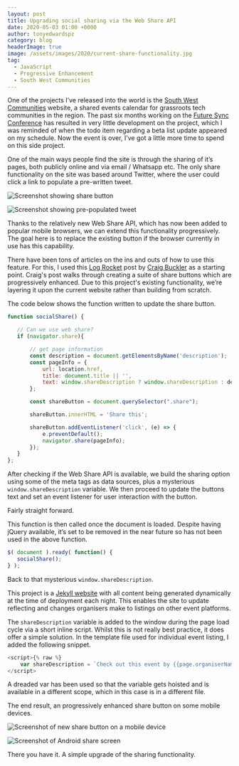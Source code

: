 ```yaml
---
layout: post
title: Upgrading social sharing via the Web Share API
date: 2020-05-03 01:00 +0000
author: tonyedwardspz
category: blog
headerImage: true
image: /assets/images/2020/current-share-functionality.jpg
tag:
  - JavaScript
  - Progressive Enhancement
  - South West Communities
---
```

One of the projects I’ve released into the world is the [South West Communities](https://southwestcommunities.co.uk/) website, a shared events calendar for grassroots tech communities in the region. The past six months working on the [Future Sync Conference](https://futuresync.co.uk/) has resulted in very little development on the project, which I was reminded of when the todo item regarding a beta list update appeared on my schedule. Now the event is over, I’ve got a little more time to spend on this side project.

One of the main ways people find the site is through the sharing of it’s pages, both publicly online and via email / Whatsapp etc. The only share functionality on the site was based around Twitter, where the user could click a link to populate a pre-written tweet.

![Screenshot showing share button](/assets/images/2020/current-share-functionality.jpg "Existing share functionality")


![Screenshot showing pre-populated tweet](/assets/images/2020/pre-populated-tweet.jpg "image_tooltip")

Thanks to the relatively new Web Share API, which has now been added to popular mobile browsers, we can extend this functionality progressively. The goal here is to replace the existing button if the browser currently in use has this capability.

There have been tons of articles on the ins and outs of how to use this feature. For this, I used this [Log Rocket](https://blog.logrocket.com/how-to-improve-social-engagement-with-the-web-share-api/ "In depth Web share api tutorial") post by [Craig Buckler](https://twitter.com/craigbuckler "Craig buckler on Twitter") as a starting point. Craig's post walks through creating a suite of share buttons which are progressively enhanced. Due to this project's existing functionality, we’re layering it upon the current website rather than building from scratch.

The code below shows the function written to update the share button. 

```javascript
function socialShare() {

   // Can we use web share?
   if (navigator.share){

       // get page information
       const description = document.getElementsByName('description');
       const pageInfo = {
           url: location.href,
           title: document.title || '',
           text: window.shareDescription ? window.shareDescription : description[0].content
       };

       const shareButton = document.querySelector(".share");

       shareButton.innerHTML = 'Share this';

       shareButton.addEventListener('click', (e) => {
           e.preventDefault();
           navigator.share(pageInfo);
       }); 
   }
};
```

After checking if the Web Share API is available, we build the sharing option using some of the meta tags as data sources, plus a mysterious `window.shareDescription` variable. We then proceed to update the buttons text and set an event listener for user interaction with the button.

Fairly straight forward.

This function is then called once the document is loaded. Despite having jQuery available, it’s set to be removed in the near future so has not been used in the above function.

```javascript
$( document ).ready( function() {
   socialShare();
} );
```

Back to that mysterious `window.shareDescription`.

This project is a [Jekyll website](https://jekyllrb.com/ "Jekyll homepage") with all content being generated dynamically at the time of deployment each night. This enables the site to update reflecting and changes organisers make to listings on other event platforms.

The `shareDescription` variable is added to the window during the page load cycle via a short inline script. Whilst this is not really best practice, it does offer a simple solution. In the template file used for individual event listing, I added the following snippet.

````javascript
<script>{% raw %}
    var shareDescription = `Check out this event by {{page.organiserName}} on the South West Communities calendar. {{page.title}} - https://southwestcommunities.co.uk/{{page.url}}`{% endraw %}
</script>
````

A dreaded var has been used so that the variable gets hoisted and is available in a different scope, which in this case is in a different file.

The end result, an progressively enhanced share button on some mobile devices.

![Screenshot of new share button on a mobile device](/assets/images/2020/website-share-screenshot.jpg "Upgraded share button")

![Screenshot of Android share screen](/assets/images/2020/share-screen.jpg "Native Android share screen")

There you have it. A simple upgrade of the sharing functionality.
